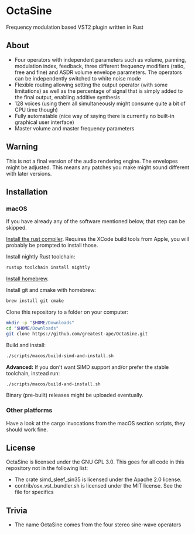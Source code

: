 # OctaSine

Frequency modulation based VST2 plugin written in Rust

## About

* Four operators with independent parameters such as volume, panning,
  modulation index, feedback, three different frequency modifiers (ratio, free
  and fine) and ASDR volume envelope parameters. The operators can be
  independently switched to white noise mode
* Flexible routing allowing setting the output operator (with some
  limitations) as well as the percentage of signal that is simply added to the
  final output, enabling additive synthesis
* 128 voices (using them all simultaneously might consume quite a bit
  of CPU time though)
* Fully automatable (nice way of saying there is currently no built-in
  graphical user interface)
* Master volume and master frequency parameters

## Warning

This is not a final version of the audio rendering engine. The envelopes might
be adjusted. This means any patches you make might sound different with later
versions.

## Installation

### macOS

If you have already any of the software mentioned below, that step can be skipped.

[Install the rust compiler](https://rustup.rs/). Requires the XCode build tools from Apple, you will probably be prompted to install those.

Install nightly Rust toolchain:

```sh
rustup toolchain install nightly
```

[Install homebrew](https://brew.sh).

Install git and cmake with homebrew:

```sh
brew install git cmake
```

Clone this repository to a folder on your computer:

```sh
mkdir -p "$HOME/Downloads"
cd "$HOME/Downloads"
git clone https://github.com/greatest-ape/OctaSine.git
```

Build and install:

```sh
./scripts/macos/build-simd-and-install.sh
```

__Advanced:__ If you don't want SIMD support and/or prefer the stable toolchain, instead run:

```sh
./scripts/macos/build-and-install.sh
```

Binary (pre-built) releases might be uploaded eventually.

### Other platforms

Have a look at the cargo invocations from the macOS section scripts, they
should work fine.

## License

OctaSine is licensed under the GNU GPL 3.0. This goes for all code in this
repository not in the following list:

  * The crate simd_sleef_sin35 is licensed under the Apache 2.0 license.
  * contrib/osx_vst_bundler.sh is licensed under the MIT license. See the file
    for specifics

## Trivia

* The name OctaSine comes from the four stereo sine-wave operators
